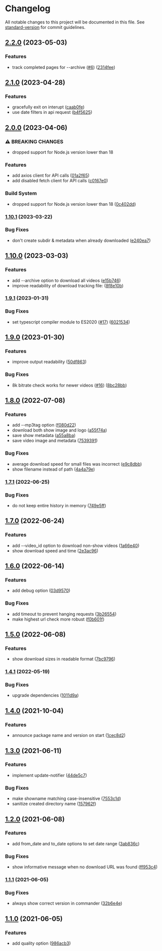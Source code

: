 # Changelog

All notable changes to this project will be documented in this file. See [standard-version](https://github.com/conventional-changelog/standard-version) for commit guidelines.

## [2.2.0](https://github.com/koenvanzuijlen/giantbomb-show-dl/compare/v2.1.0...v2.2.0) (2023-05-03)


### Features

* track completed pages for --archive ([#6](https://github.com/koenvanzuijlen/giantbomb-show-dl/issues/6)) ([2314fee](https://github.com/koenvanzuijlen/giantbomb-show-dl/commit/2314fee89c341fe25aedb0c7db10a83c150a42b0))

## [2.1.0](https://github.com/koenvanzuijlen/giantbomb-show-dl/compare/v2.0.0...v2.1.0) (2023-04-28)


### Features

* gracefully exit on interupt ([caab0fe](https://github.com/koenvanzuijlen/giantbomb-show-dl/commit/caab0fe4a3c93e1395a17e509c9c9c9e558bc2a4))
* use date filters in api request ([b4f5625](https://github.com/koenvanzuijlen/giantbomb-show-dl/commit/b4f5625836f610b46199ee809265666930f96bc5))

## [2.0.0](https://github.com/koenvanzuijlen/giantbomb-show-dl/compare/v1.10.1...v2.0.0) (2023-04-06)


### ⚠ BREAKING CHANGES

* dropped support for Node.js version lower than 18

### Features

* add axios client for API calls ([01a2f65](https://github.com/koenvanzuijlen/giantbomb-show-dl/commit/01a2f652a880a09d11c84a77789bef47d4bf57bd))
* add disabled fetch client for API calls ([c0167e0](https://github.com/koenvanzuijlen/giantbomb-show-dl/commit/c0167e0e6681ec3ee3ace768444d71aa57da1180))


### Build System

* dropped support for Node.js version lower than 18 ([0c402dd](https://github.com/koenvanzuijlen/giantbomb-show-dl/commit/0c402ddc31ead5118e17ac1e695bf212fe42b02f))

### [1.10.1](https://github.com/koenvanzuijlen/giantbomb-show-dl/compare/v1.10.0...v1.10.1) (2023-03-22)


### Bug Fixes

* don't create subdir & metadata when already downloaded ([e240ea7](https://github.com/koenvanzuijlen/giantbomb-show-dl/commit/e240ea7907f2c5d417e3e226a4a750f40d8548e4))

## [1.10.0](https://github.com/koenvanzuijlen/giantbomb-show-dl/compare/v1.9.1...v1.10.0) (2023-03-03)


### Features

* add --archive option to download all videos ([e15b746](https://github.com/koenvanzuijlen/giantbomb-show-dl/commit/e15b74625249f474cd26aa5e92447005833b3df8))
* improve readability of download tracking file: ([8f8e10b](https://github.com/koenvanzuijlen/giantbomb-show-dl/commit/8f8e10b65cad3e76828ecdadf3afd993aba0ae42))

### [1.9.1](https://github.com/koenvanzuijlen/giantbomb-show-dl/compare/v1.9.0...v1.9.1) (2023-01-31)


### Bug Fixes

* set typescript compiler module to ES2020 ([#17](https://github.com/koenvanzuijlen/giantbomb-show-dl/issues/17)) ([6021534](https://github.com/koenvanzuijlen/giantbomb-show-dl/commit/60215347406ae2fcabb5858a6eebbd00802f30f5))

## [1.9.0](https://github.com/koenvanzuijlen/giantbomb-show-dl/compare/v1.8.0...v1.9.0) (2023-01-30)


### Features

* improve output readability ([50df863](https://github.com/koenvanzuijlen/giantbomb-show-dl/commit/50df8632275d1d35d02e41d83e7389d4b1fe7249))


### Bug Fixes

* 8k bitrate check works for newer videos ([#16](https://github.com/koenvanzuijlen/giantbomb-show-dl/issues/16)) ([8bc28bb](https://github.com/koenvanzuijlen/giantbomb-show-dl/commit/8bc28bbe9022ae3e043649d3ef034d8b942c983b))

## [1.8.0](https://github.com/koenvanzuijlen/giantbomb-show-dl/compare/v1.7.1...v1.8.0) (2022-07-08)


### Features

* add --mp3tag option ([f080d22](https://github.com/koenvanzuijlen/giantbomb-show-dl/commit/f080d222d17fceebd30a5dbd027f24c7629146d0))
* download both show image and logo ([a55f74a](https://github.com/koenvanzuijlen/giantbomb-show-dl/commit/a55f74abb3167e1809c2146add171e92cc0aceef))
* save show metadata ([a55a8ba](https://github.com/koenvanzuijlen/giantbomb-show-dl/commit/a55a8baf5a2d723c4cef6376c01303baadca28e1))
* save video image and metadata ([7539391](https://github.com/koenvanzuijlen/giantbomb-show-dl/commit/753939154bc1ea7c3938e774b02ca5abc3ab0c86))


### Bug Fixes

* average download speed for small files was incorrect ([e9c8dbb](https://github.com/koenvanzuijlen/giantbomb-show-dl/commit/e9c8dbb2d318874760f9bb4223524ee7b8273ce2))
* show filename instead of path ([4a4a79e](https://github.com/koenvanzuijlen/giantbomb-show-dl/commit/4a4a79eb8fdc4cabb200a869c486f1482ce60660))

### [1.7.1](https://github.com/koenvanzuijlen/giantbomb-show-dl/compare/v1.7.0...v1.7.1) (2022-06-25)


### Bug Fixes

* do not keep entire history in memory ([749e5ff](https://github.com/koenvanzuijlen/giantbomb-show-dl/commit/749e5ffb5ed2d32e03fb44f7d15db929e55d830e))

## [1.7.0](https://github.com/koenvanzuijlen/giantbomb-show-dl/compare/v1.6.0...v1.7.0) (2022-06-24)


### Features

* add --video_id option to download non-show videos ([1a66e40](https://github.com/koenvanzuijlen/giantbomb-show-dl/commit/1a66e4058032b9d817693a9b7d9ffaff6b0455c9))
* show download speed and time ([2e3ac96](https://github.com/koenvanzuijlen/giantbomb-show-dl/commit/2e3ac960065527bfb02c4d892a11c978c1e0aea9))

## [1.6.0](https://github.com/koenvanzuijlen/giantbomb-show-dl/compare/v1.5.0...v1.6.0) (2022-06-14)


### Features

* add debug option ([03d9570](https://github.com/koenvanzuijlen/giantbomb-show-dl/commit/03d957092abc77899f7179389269efca85101a4c))


### Bug Fixes

* add timeout to prevent hanging requests ([3b26554](https://github.com/koenvanzuijlen/giantbomb-show-dl/commit/3b26554f51b7521e1f55e51991ca466968ee87c7))
* make highest url check more robust ([f0b601f](https://github.com/koenvanzuijlen/giantbomb-show-dl/commit/f0b601f5579f119e4e8a05ffa35c15e309534312))

## [1.5.0](https://github.com/koenvanzuijlen/giantbomb-show-dl/compare/v1.4.1...v1.5.0) (2022-06-08)


### Features

* show download sizes in readable format ([7bc9796](https://github.com/koenvanzuijlen/giantbomb-show-dl/commit/7bc9796abe753ea12582dc48a88c1946e1059ad0))

### [1.4.1](https://github.com/koenvanzuijlen/giantbomb-show-dl/compare/v1.4.0...v1.4.1) (2022-05-19)


### Bug Fixes

* upgrade dependencies ([1011d9a](https://github.com/koenvanzuijlen/giantbomb-show-dl/commit/1011d9a7868349835720e8dcb75ae0f1cb8eada0))

## [1.4.0](https://github.com/koenvanzuijlen/giantbomb-show-dl/compare/v1.3.0...v1.4.0) (2021-10-04)


### Features

* announce package name and version on start ([1cec8d2](https://github.com/koenvanzuijlen/giantbomb-show-dl/commit/1cec8d20a5abd0da0cd4f2bbf0589c8e23e64562))

## [1.3.0](https://github.com/koenvanzuijlen/giantbomb-show-dl/compare/v1.2.0...v1.3.0) (2021-06-11)


### Features

* implement update-notifier ([44de5c7](https://github.com/koenvanzuijlen/giantbomb-show-dl/commit/44de5c7362ae96fb38f9eeb1a62a21480044fd2a))


### Bug Fixes

* make showname matching case-insensitive ([7553c1d](https://github.com/koenvanzuijlen/giantbomb-show-dl/commit/7553c1ddb37fd59510ab6d90697ad207681a882f))
* sanitize created directory name ([157962f](https://github.com/koenvanzuijlen/giantbomb-show-dl/commit/157962f57d690a0ea0626e449c91543f3c57a22e))

## [1.2.0](https://github.com/koenvanzuijlen/giantbomb-show-dl/compare/v1.1.1...v1.2.0) (2021-06-08)


### Features

* add from_date and to_date options to set date range ([3ab836c](https://github.com/koenvanzuijlen/giantbomb-show-dl/commit/3ab836c3dede8207dfab2a6af90974d4986d4de0))


### Bug Fixes

* show informative message when no download URL was found ([ff953c4](https://github.com/koenvanzuijlen/giantbomb-show-dl/commit/ff953c45b6bd2e2b5ab314908b615d8f11db4483))

### [1.1.1](https://github.com/koenvanzuijlen/giantbomb-show-dl/compare/v1.1.0...v1.1.1) (2021-06-05)


### Bug Fixes

* always show correct version in commander ([32b6e4e](https://github.com/koenvanzuijlen/giantbomb-show-dl/commit/32b6e4ee1afbb5b8c0e44bab9dad18393b739c9c))

## [1.1.0](https://github.com/koenvanzuijlen/giantbomb-show-dl/compare/v1.0.1...v1.1.0) (2021-06-05)


### Features

* add quality option ([986acb3](https://github.com/koenvanzuijlen/giantbomb-show-dl/commit/986acb37711fa5443ea3a7fd4d1674c3233cc247))
